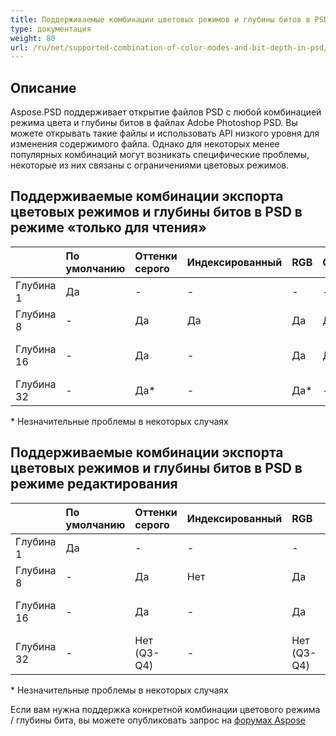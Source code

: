 ```yaml
---
title: Поддерживаемые комбинации цветовых режимов и глубины битов в PSD
type: документация
weight: 80
url: /ru/net/supported-combination-of-color-modes-and-bit-depth-in-psd/
---
```


## **Описание**
Aspose.PSD поддерживает открытие файлов PSD с любой комбинацией режима цвета и глубины битов в файлах Adobe Photoshop PSD. Вы можете открывать такие файлы и использовать API низкого уровня для изменения содержимого файла. Однако для некоторых менее популярных комбинаций могут возникать специфические проблемы, некоторые из них связаны с ограничениями цветовых режимов.

## **Поддерживаемые комбинации экспорта цветовых режимов и глубины битов в PSD в режиме «только для чтения»**

| |По умолчанию|Оттенки серого|Индексированный|RGB|CMYK|Мультиканал|Двухтоновый|Lab|
| :- | :- | :- | :- | :- | :- | :- | :- | :- |
|Глубина 1|Да[](https://issue.kharkov.dynabic.com/issues/PSDNET-283)|-|-|-|-|-|-|-|
|Глубина 8|-|Да|Да|Да|Да|Нет Q3-Q4|Нет Q3-Q4|Да[](https://issue.kharkov.dynabic.com/issues/PSDNET-290)|
|Глубина 16|-|Да|-|Да|Да|-[](https://issue.kharkov.dynabic.com/issues/PSDNET-287)|-|Нет (Q3-Q4)|
|Глубина 32|-|Да*[](https://issue.kharkov.dynabic.com/issues/PSDNET-125)|-|Да*|-[](https://issue.kharkov.dynabic.com/issues/PSDNET-285)|-[](https://issue.kharkov.dynabic.com/issues/PSDNET-288)|-|-|
\* Незначительные проблемы в некоторых случаях

## **Поддерживаемые комбинации экспорта цветовых режимов и глубины битов в PSD в режиме редактирования**

| |По умолчанию|Оттенки серого|Индексированный|RGB|CMYK|Мультиканал|Двухтоновый|Lab|
| :- | :- | :- | :- | :- | :- | :- | :- | :- |
|Глубина 1|Да|-|-|-|-|-|-|-|
|Глубина 8|-|Да|Нет|Да|Да|Нет Q3-Q4|Нет Q3-Q4|Да*|
|Глубина 16|-|Да|-|Да|Да*|-|-|Нет (Q3-Q4)|
|Глубина 32|-|Нет (Q3-Q4)|-|Нет (Q3-Q4)|-|-|-|-|
\* Незначительные проблемы в некоторых случаях

Если вам нужна поддержка конкретной комбинации цветового режима / глубины бита, вы можете опубликовать запрос на [форумах Aspose](https://forum.aspose.com/c/psd)
